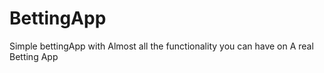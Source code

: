 # BettingApp
Simple bettingApp with Almost all the functionality you can have on A real Betting App
